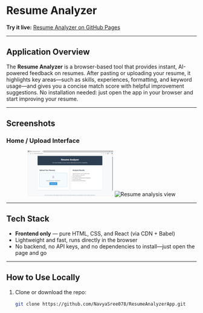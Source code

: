 #  Resume Analyzer

**Try it live:** [Resume Analyzer on GitHub Pages](https://NavyaSree078.github.io/ResumeAnalyzerApp/)

---

##  Application Overview
The **Resume Analyzer** is a browser-based tool that provides instant, AI-powered feedback on resumes. After pasting or uploading your resume, it highlights key areas—such as skills, experiences, formatting, and keyword usage—and gives you a concise match score with helpful improvement suggestions. No installation needed: just open the app in your browser and start improving your resume.

---

##  Screenshots

### Home / Upload Interface
<p align="center">
  <img src="2025-09-05.png" alt="Upload interface" width="45%"/>
  <img src="screenshot2.png" alt="Resume analysis view" width="45%"/>
</p>

---

##  Tech Stack
- **Frontend only** — pure HTML, CSS, and React (via CDN + Babel)
- Lightweight and fast, runs directly in the browser
- No backend, no API keys, and no dependencies to install—just open the page and go

---

##  How to Use Locally
1. Clone or download the repo:
   ```bash
   git clone https://github.com/NavyaSree078/ResumeAnalyzerApp.git

